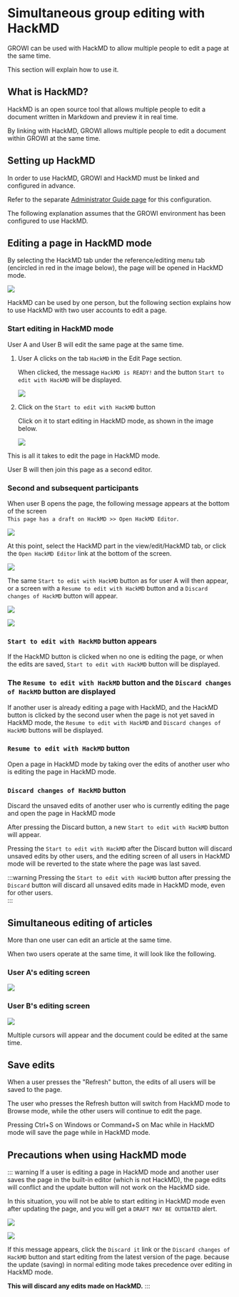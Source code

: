 # Simultaneous group editing with HackMD

GROWI can be used with HackMD to allow multiple people to edit a page at the same time.

This section will explain how to use it.


## What is HackMD?

HackMD is an open source tool that allows multiple people to edit a document written in Markdown and preview it in real time.

By linking with HackMD, GROWI allows multiple people to edit a document within GROWI at the same time.


## Setting up HackMD

In order to use HackMD, GROWI and HackMD must be linked and configured in advance.

Refer to the separate [Administrator Guide page](/admin-guide/admin-cookbook/integrate-with-hackmd.html) for this configuration.

The following explanation assumes that the GROWI environment has been configured to use HackMD.


## Editing a page in HackMD mode

By selecting the HackMD tab under the reference/editing menu tab (encircled in red in the image below), the page will be opened in HackMD mode.

![](./images/HackMD1.png)

HackMD can be used by one person, but the following section explains how to use HackMD with two user accounts to edit a page.


### Start editing in HackMD mode
User A and User B will edit the same page at the same time.

1. User A clicks on the tab `HackMD` in the Edit Page section.

   When clicked, the message `HackMD is READY!` and the button `Start to edit with HackMD` will be displayed.

   ![](./images/HackMD2.png)

2. Click on the `Start to edit with HackMD` button

   Click on it to start editing in HackMD mode, as shown in the image below.

   ![](./images/HackMD3.png)

This is all it takes to edit the page in HackMD mode.

User B will then join this page as a second editor.

### Second and subsequent participants

When user B opens the page, the following message appears at the bottom of the screen  
`This page has a draft on HackMD >> Open HackMD Editor`.

![](./images/HackMD4.png)

At this point, select the HackMD part in the view/edit/HackMD tab, or click the `Open HackMD Editor` link at the bottom of the screen.  

![](./images/HackMD5.png)

The same `Start to edit with HackMD` button as for user A will then appear, or a screen with a `Resume to edit with HackMD` button and a `Discard changes of HackMD` button will appear.

![](./images/HackMD6.png)

![](./images/HackMD7.png)


### `Start to edit with HackMD` button appears

If the HackMD button is clicked when no one is editing the page, or when the edits are saved, `Start to edit with HackMD` button will be displayed.


### The `Resume to edit with HackMD` button and the `Discard changes of HackMD` button are displayed

If another user is already editing a page with HackMD, and the HackMD button is clicked by the second user when the page is not yet saved in HackMD mode, the `Resume to edit with HackMD` and `Discard changes of HackMD` buttons will be displayed.  


### `Resume to edit with HackMD` button

Open a page in HackMD mode by taking over the edits of another user who is editing the page in HackMD mode.

### `Discard changes of HackMD` button

Discard the unsaved edits of another user who is currently editing the page and open the page in HackMD mode

After pressing the Discard button, a new `Start to edit with HackMD` button will appear.

Pressing the `Start to edit with HackMD` after the Discard button will discard unsaved edits by other users, and the editing screen of all users in HackMD mode will be reverted to the state where the page was last saved.

:::warning
Pressing the `Start to edit with HackMD` button after pressing the `Discard` button will discard all unsaved edits made in HackMD mode, even for other users.  
:::


## Simultaneous editing of articles

More than one user can edit an article at the same time.

When two users operate at the same time, it will look like the following.

### User A's editing screen

![](./images/HackMD_editing1.gif)

### User B's editing screen

![](./images/HackMD_editing2.gif)

Multiple cursors will appear and the document could be edited at the same time.


## Save edits

When a user presses the "Refresh" button, the edits of all users will be saved to the page.

The user who presses the Refresh button will switch from HackMD mode to Browse mode, while the other users will continue to edit the page.

Pressing Ctrl+S on Windows or Command+S on Mac while in HackMD mode will save the page while in HackMD mode.

## Precautions when using HackMD mode

::: warning
If a user is editing a page in HackMD mode and another user saves the page in the built-in editor (which is not HackMD), the page edits will conflict and the update button will not work on the HackMD side.

In this situation, you will not be able to start editing in HackMD mode even after updating the page, and you will get a `DRAFT MAY BE OUTDATED` alert.

![](./images/HackMD8.png)

![](./images/HackMD9.png)

If this message appears,
  click the `Discard it` link or the `Discard changes of HackMD` button
and start editing from the latest version of the page.
because the update (saving) in normal editing mode takes precedence over editing in HackMD mode.  

**This will discard any edits made on HackMD.**
:::
